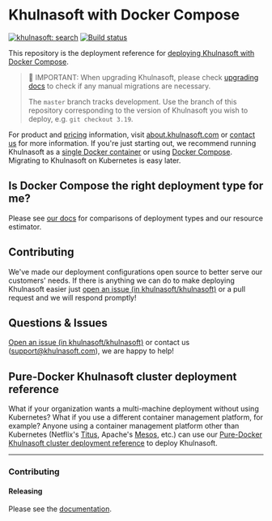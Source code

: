 # Khulnasoft with Docker Compose

[![khulnasoft: search](https://img.shields.io/badge/khulnasoft-search-brightgreen.svg)](https://khulnasoft.com/github.com/khulnasoft/deploy-khulnasoft-docker) [![Build status](https://badge.buildkite.com/e60f9ffcafd68882d3db6fe5e33567e3a111d391a554d50d82.svg)](https://buildkite.com/khulnasoft/deploy-khulnasoft-docker)

This repository is the deployment reference for [deploying Khulnasoft with Docker Compose](https://docs.khulnasoft.com/admin/install/docker-compose).

> 🚨 IMPORTANT: When upgrading Khulnasoft, please check [upgrading docs](https://docs.khulnasoft.com/admin/updates/docker_compose) to check if any manual migrations are necessary.
>
> The `master` branch tracks development. Use the branch of this repository corresponding to the
> version of Khulnasoft you wish to deploy, e.g. `git checkout 3.19`.

For product and [pricing](https://about.khulnasoft.com/pricing/) information, visit
[about.khulnasoft.com](https://about.khulnasoft.com) or [contact
us](https://about.khulnasoft.com/contact/sales) for more information. If you're just starting out,
we recommend running Khulnasoft as a [single Docker
container](https://docs.khulnasoft.com/#quickstart-guide) or using [Docker
Compose](https://docs.khulnasoft.com/admin/install/docker-compose). Migrating to Khulnasoft on
Kubernetes is easy later.

## Is Docker Compose the right deployment type for me?

Please see [our docs](https://docs.khulnasoft.com/admin/install) for comparisons of deployment types and our resource estimator.

## Contributing

We've made our deployment configurations open source to better serve our customers' needs. If there is anything we can do to make deploying Khulnasoft easier just [open an issue (in khulnasoft/khulnasoft)](https://github.com/khulnasoft/khulnasoft/issues/new?assignees=&labels=deploy-khulnasoft-docker&title=%5Bdeploy-khulnasoft-docker%5D) or a pull request and we will respond promptly!

## Questions & Issues

[Open an issue (in khulnasoft/khulnasoft)](https://github.com/khulnasoft/khulnasoft/issues/new?assignees=&labels=deploy-khulnasoft&template=deploy-khulnasoft.md&title=%5Bdeploy-khulnasoft%5D) or contact us (support@khulnasoft.com), we are happy to help!

## Pure-Docker Khulnasoft cluster deployment reference

What if your organization wants a multi-machine deployment without using Kubernetes?
What if you use a different container management platform, for example?
Anyone using a container management platform other than Kubernetes (Netflix's [Titus](https://netflix.github.io/titus/), Apache's [Mesos](http://mesos.apache.org/documentation/latest/docker-containerizer/), etc.) can use our [Pure-Docker Khulnasoft cluster deployment reference](./pure-docker/README.md) to deploy Khulnasoft.

---

### Contributing 

#### Releasing 

Please see the [documentation](https://go/releases).
